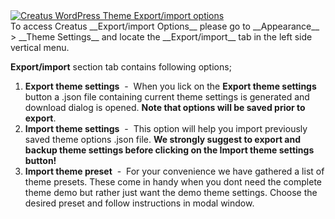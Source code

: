 <div class="thz-lightbox-gallery" markdown="1">
<div class="thz-doc-image max">
<a class="thz-lightbox mfp-image" href="../../docs-media/export-import-options.jpg" data-mfp-title="Creatus WordPress Theme Export/import options" data-modal-size="large">
	<img src="../../docs-media/export-import-options.jpg" alt="Creatus WordPress Theme Export/import options" />
</a>
</div>
<div markdown="1">
To access Creatus __Export/import Options__ please go to __Appearance__ >  __Theme Settings__ and locate the __Export/import__ tab in the left side vertical menu. 

__Export/import__ section tab contains following options;

</div>

1. __Export theme settings__ &nbsp;-&nbsp; When you lick on the __Export theme settings__ button a  .json file containing current theme settings is generated and download dialog is opened.
__Note that options will be saved prior to export__.
1. __Import theme settings__ &nbsp;-&nbsp; This option will help you import previously saved theme options .json file. __We strongly suggest to export and backup theme settings before clicking on the Import theme settings button!__
1. __Import theme preset__ &nbsp;-&nbsp; For your convenience we have gathered a list of theme presets. These come in handy when you dont need the complete theme demo but rather just want the demo theme settings. Choose the desired preset and follow instructions in modal window.

</div>
